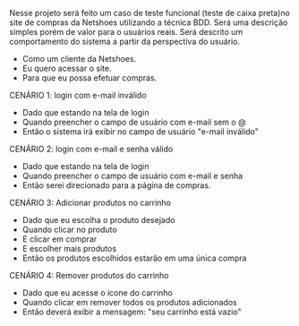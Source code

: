 Nesse projeto será feito um caso de teste funcional (teste de caixa preta)no site de compras da Netshoes utilizando a técnica BDD. Será uma descrição simples porém de valor para o usuários reais. Será descrito um comportamento do sistema a partir da perspectiva do usuário.

- Como um cliente da Netshoes.
- Eu quero acessar o site.
- Para que eu possa efetuar compras.

CENÁRIO 1: login com e-mail inválido

- Dado que estando na tela de login
- Quando preencher o campo de usuário com e-mail sem o @
- Então o sistema irá exibir no campo de usuário "e-mail inválido"

CENÁRIO 2: login com e-mail e senha válido

- Dado que estando na tela de login
- Quando preencher o campo de usuário com e-mail e senha
- Então serei direcionado para a página de compras.

CENÁRIO 3: Adicionar produtos no carrinho

- Dado que eu escolha o produto desejado
- Quando clicar no produto
- E clicar em comprar
- E escolher mais produtos
- Então os produtos escolhidos estarão em uma única compra

CENÁRIO 4: Remover produtos do carrinho

- Dado que eu acesse o ícone do carrinho
- Quando clicar em remover todos os produtos adicionados
- Então deverá exibir a mensagem: "seu carrinho está vazio"
